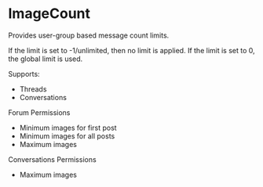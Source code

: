 # ImageCount

Provides user-group based message count limits.

If the limit is set to -1/unlimited, then no limit is applied.
If the limit is set to 0, the global limit is used.

Supports:
- Threads
- Conversations

Forum Permissions
- Minimum images for first post
- Minimum images for all posts
- Maximum images

Conversations Permissions
- Maximum images
